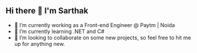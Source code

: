 ## Hi there 👋 I'm Sarthak

- 🔭 I’m currently working as a Front-end Engineer @ Paytm | Noida
- 🌱 I’m currently learning .NET and C#
- 👯 I’m looking to collaborate on some new projects, so feel free to hit me up for anything new.
